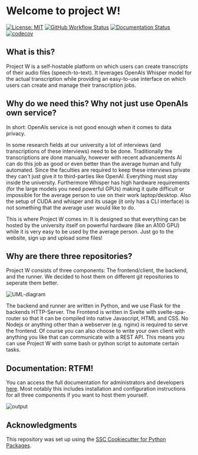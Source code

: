 # Welcome to project W!

[![License: MIT](https://img.shields.io/badge/License-MIT-yellow.svg)](https://opensource.org/licenses/MIT)
[![GitHub Workflow Status](https://img.shields.io/github/actions/workflow/status/JulianFP/project-W/ci.yml?branch=main)](https://github.com/JulianFP/project-W/actions/workflows/ci.yml)
[![Documentation Status](https://readthedocs.org/projects/project-w/badge/?version=latest)](https://project-w.readthedocs.io/en/latest/?badge=latest)
[![codecov](https://codecov.io/gh/JulianFP/project-W/branch/main/graph/badge.svg)](https://codecov.io/gh/JulianFP/project-W)

## What is this?

Project W is a self-hostable platform on which users can create transcripts of their audio files (speech-to-text). It leverages OpenAIs Whisper model for the actual transcription while providing an easy-to-use interface on which users can create and manage their transcription jobs.

## Why do we need this? Why not just use OpenAIs own service?

In short: OpenAIs service is not good enough when it comes to data privacy. 

In some research fields at our university a lot of interviews (and transcriptions of these interviews) need to be done. Traditionally the transcriptions are done manually, however with recent advancements AI can do this job as good or even better than the average human and fully automated. Since the faculties are required to keep these interviews private they can't just give it to third-parties like OpenAI. Everything must stay inside the university. Furthermore Whisper has high hardware requirements (for the large models you need powerful GPUs) making it quite difficult or impossible for the average person to use on their work laptop/desktop. Also the setup of CUDA and whisper and its usage (it only has a CLI interface) is not something that the average user would like to do. 

This is where Project W comes in: It is designed so that everything can be hosted by the university itself on powerful hardware (like an A100 GPU) while it is very easy to be used by the average person. Just go to the website, sign up and upload some files!

## Why are there three repositories?

Project W consists of three components: The frontend/client, the backend, and the runner. We decided to host them on different git repositories to seperate them better. 

![UML-diagram](https://github.com/JulianFP/project-W/assets/70963316/717c278c-e985-47d4-9b97-3b861dbe99ca)

The backend and runner are written in Python, and we use Flask for the backends HTTP-Server. The Frontend is written in Svelte with svelte-spa-router so that it can be compiled into native Javascript, HTML and CSS. No Nodejs or anything other than a webserver (e.g. nginx) is required to serve the frontend. Of course you can also choose to write your own client with anything you like that can communicate with a REST API. This means you can use Project W with some bash or python script to automate certain tasks.

## Documentation: RTFM!

You can access the full documentation for administrators and developers [here](https://project-w.readthedocs.io). Most notably this includes installation and configuration instructions for all three components if you want to host them yourself.

![output](https://github.com/JulianFP/project-W/assets/70963316/2134852b-369c-4bda-a0f4-7575753414d9)

## Acknowledgments

This repository was set up using the [SSC Cookiecutter for Python Packages](https://github.com/ssciwr/cookiecutter-python-package).
